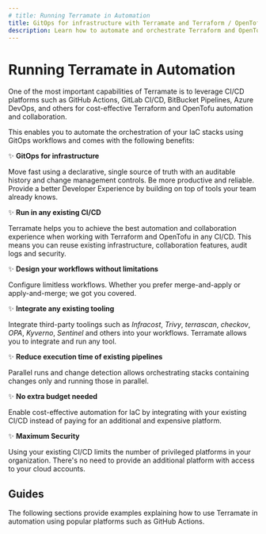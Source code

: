 ```yaml
---
# title: Running Terramate in Automation
title: GitOps for infrastructure with Terramate and Terraform / OpenTofu
description: Learn how to automate and orchestrate Terraform and OpenTofu with Terramate and GitOps workflows in GitHub Actions, GitLab CI/CD, BitBucket Pipelines and others.
---
```


# Running Terramate in Automation

One of the most important capabilities of Terramate is to leverage CI/CD platforms such as GitHub Actions, GitLab CI/CD,
BitBucket Pipelines, Azure DevOps, and others for cost-effective Terraform and OpenTofu automation and collaboration.

This enables you to automate the orchestration of your IaC stacks using GitOps workflows and comes with the following
benefits:

✨ **GitOps for infrastructure**

Move fast using a declarative, single source of truth with an auditable history and change management controls.
Be more productive and reliable. Provide a better Developer Experience by building on top of tools your team already knows.

✨ **Run in any existing CI/CD**

Terramate helps you to achieve the best automation and collaboration experience when working with Terraform and OpenTofu
in any CI/CD. This means you can reuse existing infrastructure, collaboration features, audit logs and security.

✨ **Design your workflows without limitations**

Configure limitless workflows. Whether you prefer merge-and-apply or apply-and-merge; we got you covered.

✨ **Integrate any existing tooling**

Integrate third-party toolings such as *Infracost*, *Trivy*, *terrascan*, *checkov*, *OPA*, *Kyverno*, *Sentinel* and
others into your workflows. Terramate allows you to integrate and run any tool.

✨ **Reduce execution time of existing pipelines**

Parallel runs and change detection allows orchestrating stacks containing changes only and running those in parallel.

✨ **No extra budget needed**

Enable cost-effective automation for IaC by integrating with your existing CI/CD instead of paying
for an additional and expensive platform.

✨ **Maximum Security**

Using your existing CI/CD limits the number of privileged platforms in your organization. There's no need to provide an
additional platform with access to your cloud accounts.

## Guides

The following sections provide examples explaining how to use Terramate in automation using popular platforms such as GitHub Actions.
